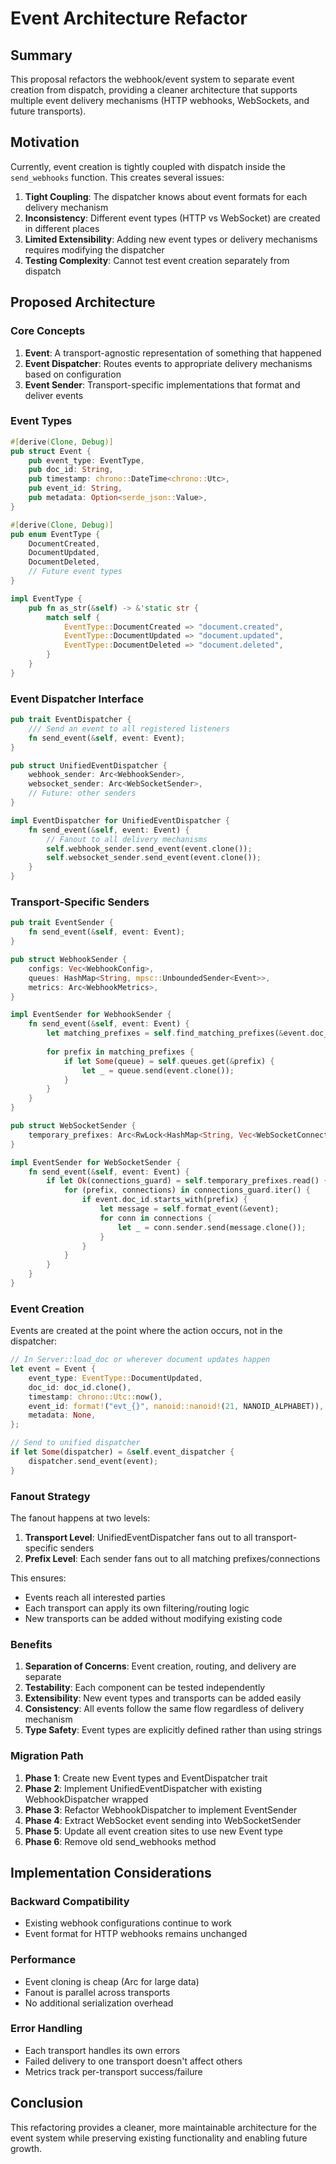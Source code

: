 # Event Architecture Refactor

## Summary

This proposal refactors the webhook/event system to separate event creation from dispatch, providing a cleaner architecture that supports multiple event delivery mechanisms (HTTP webhooks, WebSockets, and future transports).

## Motivation

Currently, event creation is tightly coupled with dispatch inside the `send_webhooks` function. This creates several issues:

1. **Tight Coupling**: The dispatcher knows about event formats for each delivery mechanism
2. **Inconsistency**: Different event types (HTTP vs WebSocket) are created in different places
3. **Limited Extensibility**: Adding new event types or delivery mechanisms requires modifying the dispatcher
4. **Testing Complexity**: Cannot test event creation separately from dispatch

## Proposed Architecture

### Core Concepts

1. **Event**: A transport-agnostic representation of something that happened
2. **Event Dispatcher**: Routes events to appropriate delivery mechanisms based on configuration
3. **Event Sender**: Transport-specific implementations that format and deliver events

### Event Types

```rust
#[derive(Clone, Debug)]
pub struct Event {
    pub event_type: EventType,
    pub doc_id: String,
    pub timestamp: chrono::DateTime<chrono::Utc>,
    pub event_id: String,
    pub metadata: Option<serde_json::Value>,
}

#[derive(Clone, Debug)]
pub enum EventType {
    DocumentCreated,
    DocumentUpdated,
    DocumentDeleted,
    // Future event types
}

impl EventType {
    pub fn as_str(&self) -> &'static str {
        match self {
            EventType::DocumentCreated => "document.created",
            EventType::DocumentUpdated => "document.updated",
            EventType::DocumentDeleted => "document.deleted",
        }
    }
}
```

### Event Dispatcher Interface

```rust
pub trait EventDispatcher {
    /// Send an event to all registered listeners
    fn send_event(&self, event: Event);
}

pub struct UnifiedEventDispatcher {
    webhook_sender: Arc<WebhookSender>,
    websocket_sender: Arc<WebSocketSender>,
    // Future: other senders
}

impl EventDispatcher for UnifiedEventDispatcher {
    fn send_event(&self, event: Event) {
        // Fanout to all delivery mechanisms
        self.webhook_sender.send_event(event.clone());
        self.websocket_sender.send_event(event.clone());
    }
}
```

### Transport-Specific Senders

```rust
pub trait EventSender {
    fn send_event(&self, event: Event);
}

pub struct WebhookSender {
    configs: Vec<WebhookConfig>,
    queues: HashMap<String, mpsc::UnboundedSender<Event>>,
    metrics: Arc<WebhookMetrics>,
}

impl EventSender for WebhookSender {
    fn send_event(&self, event: Event) {
        let matching_prefixes = self.find_matching_prefixes(&event.doc_id);
        
        for prefix in matching_prefixes {
            if let Some(queue) = self.queues.get(&prefix) {
                let _ = queue.send(event.clone());
            }
        }
    }
}

pub struct WebSocketSender {
    temporary_prefixes: Arc<RwLock<HashMap<String, Vec<WebSocketConnection>>>>,
}

impl EventSender for WebSocketSender {
    fn send_event(&self, event: Event) {
        if let Ok(connections_guard) = self.temporary_prefixes.read() {
            for (prefix, connections) in connections_guard.iter() {
                if event.doc_id.starts_with(prefix) {
                    let message = self.format_event(&event);
                    for conn in connections {
                        let _ = conn.sender.send(message.clone());
                    }
                }
            }
        }
    }
}
```

### Event Creation

Events are created at the point where the action occurs, not in the dispatcher:

```rust
// In Server::load_doc or wherever document updates happen
let event = Event {
    event_type: EventType::DocumentUpdated,
    doc_id: doc_id.clone(),
    timestamp: chrono::Utc::now(),
    event_id: format!("evt_{}", nanoid::nanoid!(21, NANOID_ALPHABET)),
    metadata: None,
};

// Send to unified dispatcher
if let Some(dispatcher) = &self.event_dispatcher {
    dispatcher.send_event(event);
}
```

### Fanout Strategy

The fanout happens at two levels:

1. **Transport Level**: UnifiedEventDispatcher fans out to all transport-specific senders
2. **Prefix Level**: Each sender fans out to all matching prefixes/connections

This ensures:
- Events reach all interested parties
- Each transport can apply its own filtering/routing logic
- New transports can be added without modifying existing code

### Benefits

1. **Separation of Concerns**: Event creation, routing, and delivery are separate
2. **Testability**: Each component can be tested independently
3. **Extensibility**: New event types and transports can be added easily
4. **Consistency**: All events follow the same flow regardless of delivery mechanism
5. **Type Safety**: Event types are explicitly defined rather than using strings

### Migration Path

1. **Phase 1**: Create new Event types and EventDispatcher trait
2. **Phase 2**: Implement UnifiedEventDispatcher with existing WebhookDispatcher wrapped
3. **Phase 3**: Refactor WebhookDispatcher to implement EventSender
4. **Phase 4**: Extract WebSocket event sending into WebSocketSender
5. **Phase 5**: Update all event creation sites to use new Event type
6. **Phase 6**: Remove old send_webhooks method

## Implementation Considerations

### Backward Compatibility

- Existing webhook configurations continue to work
- Event format for HTTP webhooks remains unchanged

### Performance

- Event cloning is cheap (Arc for large data)
- Fanout is parallel across transports
- No additional serialization overhead

### Error Handling

- Each transport handles its own errors
- Failed delivery to one transport doesn't affect others
- Metrics track per-transport success/failure

## Conclusion

This refactoring provides a cleaner, more maintainable architecture for the event system while preserving existing functionality and enabling future growth.
